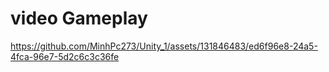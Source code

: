 # video Gameplay



https://github.com/MinhPc273/Unity_1/assets/131846483/ed6f96e8-24a5-4fca-96e7-5d2c6c3c36fe



